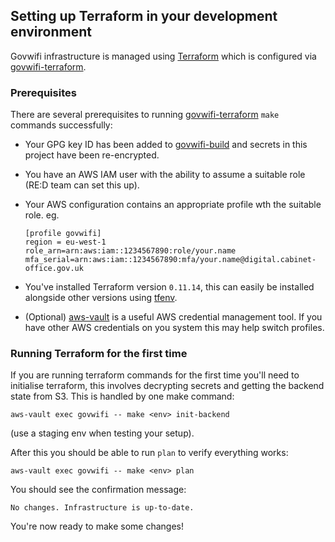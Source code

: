 ## Setting up Terraform in your development environment

Govwifi infrastructure is managed using [Terraform](https://www.terraform.io/) which is configured via [govwifi-terraform](https://github.com/alphagov/govwifi-terraform).

### Prerequisites

There are several prerequisites to running [govwifi-terraform](https://github.com/alphagov/govwifi-terraform) `make` commands successfully:

- Your GPG key ID has been added to [govwifi-build](https://github.com/alphagov/govwifi-build/blob/master/passwords/.gpg-id) and secrets in this project have been re-encrypted.
- You have an AWS IAM user with the ability to assume a suitable role (RE:D team can set this up).
- Your AWS configuration contains an appropriate profile wth the suitable role.
  eg.
  ```
  [profile govwifi]
  region = eu-west-1
  role_arn=arn:aws:iam::1234567890:role/your.name
  mfa_serial=arn:aws:iam::1234567890:mfa/your.name@digital.cabinet-office.gov.uk
  ```

- You've installed Terraform version `0.11.14`, this can easily be installed alongside other versions using [tfenv](https://github.com/tfutils/tfenv).
- (Optional) [aws-vault](https://github.com/99designs/aws-vault) is a useful AWS credential management tool. If you have other AWS credentials on you system this may help switch profiles.


### Running Terraform for the first time

If you are running terraform commands for the first time you'll need to initialise terraform, this involves decrypting secrets and getting the backend state from S3. This is handled by one make command:

```
aws-vault exec govwifi -- make <env> init-backend
```
(use a staging env when testing your setup).

After this you should be able to run `plan` to verify everything works:

```
aws-vault exec govwifi -- make <env> plan
```

You should see the confirmation message:

```
No changes. Infrastructure is up-to-date.
```

You're now ready to make some changes!
